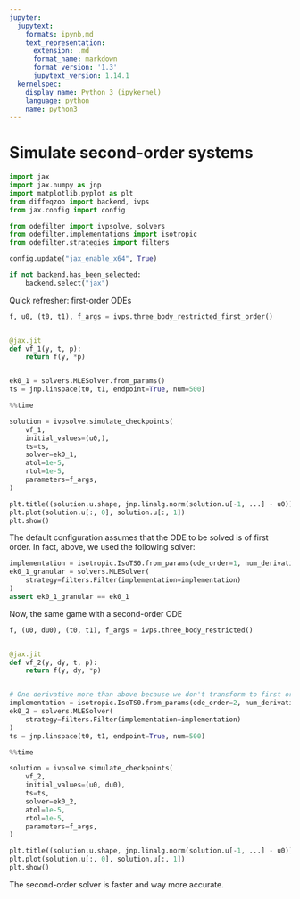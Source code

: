 ```yaml
---
jupyter:
  jupytext:
    formats: ipynb,md
    text_representation:
      extension: .md
      format_name: markdown
      format_version: '1.3'
      jupytext_version: 1.14.1
  kernelspec:
    display_name: Python 3 (ipykernel)
    language: python
    name: python3
---
```


# Simulate second-order systems

```python
import jax
import jax.numpy as jnp
import matplotlib.pyplot as plt
from diffeqzoo import backend, ivps
from jax.config import config

from odefilter import ivpsolve, solvers
from odefilter.implementations import isotropic
from odefilter.strategies import filters

config.update("jax_enable_x64", True)

if not backend.has_been_selected:
    backend.select("jax")
```

Quick refresher: first-order ODEs

```python
f, u0, (t0, t1), f_args = ivps.three_body_restricted_first_order()


@jax.jit
def vf_1(y, t, p):
    return f(y, *p)


ek0_1 = solvers.MLESolver.from_params()
ts = jnp.linspace(t0, t1, endpoint=True, num=500)
```

```python
%%time

solution = ivpsolve.simulate_checkpoints(
    vf_1,
    initial_values=(u0,),
    ts=ts,
    solver=ek0_1,
    atol=1e-5,
    rtol=1e-5,
    parameters=f_args,
)
```

```python
plt.title((solution.u.shape, jnp.linalg.norm(solution.u[-1, ...] - u0)))
plt.plot(solution.u[:, 0], solution.u[:, 1])
plt.show()
```

The default configuration assumes that the ODE to be solved is of first order.
In fact, above, we used the following solver:


```python
implementation = isotropic.IsoTS0.from_params(ode_order=1, num_derivatives=4)
ek0_1_granular = solvers.MLESolver(
    strategy=filters.Filter(implementation=implementation)
)
assert ek0_1_granular == ek0_1
```

Now, the same game with a second-order ODE

```python
f, (u0, du0), (t0, t1), f_args = ivps.three_body_restricted()


@jax.jit
def vf_2(y, dy, t, p):
    return f(y, dy, *p)


# One derivative more than above because we don't transform to first order
implementation = isotropic.IsoTS0.from_params(ode_order=2, num_derivatives=5)
ek0_2 = solvers.MLESolver(
    strategy=filters.Filter(implementation=implementation)
)
ts = jnp.linspace(t0, t1, endpoint=True, num=500)
```

```python
%%time

solution = ivpsolve.simulate_checkpoints(
    vf_2,
    initial_values=(u0, du0),
    ts=ts,
    solver=ek0_2,
    atol=1e-5,
    rtol=1e-5,
    parameters=f_args,
)
```

```python
plt.title((solution.u.shape, jnp.linalg.norm(solution.u[-1, ...] - u0)))
plt.plot(solution.u[:, 0], solution.u[:, 1])
plt.show()
```

The second-order solver is faster and way more accurate.
